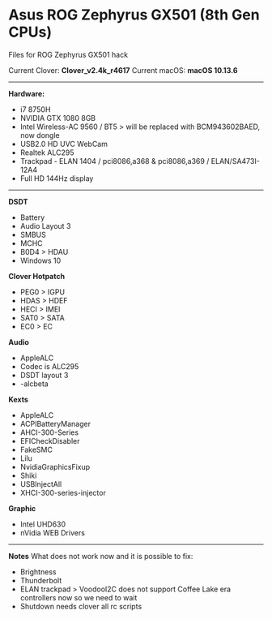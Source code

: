 # Asus ROG Zephyrus GX501 (8th Gen CPUs)
Files for ROG Zephyrus GX501 hack

Current Clover: **Clover_v2.4k_r4617**
Current macOS: **macOS 10.13.6**

------------------------------------------------

**Hardware:**
- i7 8750H
- NVIDIA GTX 1080 8GB
- Intel Wireless-AC 9560 / BT5 > will be replaced with BCM943602BAED, now dongle
- USB2.0 HD UVC WebCam
- Realtek ALC295
- Trackpad - ELAN 1404 / pci8086,a368 & pci8086,a369 / ELAN/SA473I-12A4
- Full HD 144Hz display

------------------------------------------------

**DSDT**
- Battery
- Audio Layout 3
- SMBUS
- MCHC
- B0D4 > HDAU
- Windows 10

**Clover Hotpatch**
- PEG0 > IGPU
- HDAS > HDEF
- HECI > IMEI
- SAT0 > SATA
- EC0 > EC

**Audio**
- AppleALC
- Codec is ALC295
- DSDT layout 3
- -alcbeta

**Kexts**
- AppleALC
- ACPIBatteryManager
- AHCI-300-Series
- EFICheckDisabler
- FakeSMC
- Lilu
- NvidiaGraphicsFixup
- Shiki
- USBInjectAll
- XHCI-300-series-injector

**Graphic**
- Intel UHD630
- nVidia WEB Drivers

------------------------------------------------

**Notes**
What does not work now and it is possible to fix:
- Brightness
- Thunderbolt
- ELAN trackpad > VoodooI2C does not support Coffee Lake era controllers now so we need to wait
- Shutdown needs clover all rc scripts
